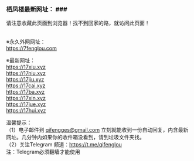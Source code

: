 ### 栖凤楼最新网址： ### <br>
请注意收藏此页面到浏览器！找不到回家的路，就访问此页面！<br><br>

※永久外网网址：<br>
https://7fenglou.com<br>

※最新网址：<br>
https://17xiu.xyz<br>
https://17niu.xyz<br>
https://17jiu.xyz<br>
https://17cai.xyz<br>
https://17ba.xyz<br>
https://17xin.xyz<br>
https://17jue.xyz<br>
https://17hui.xyz<br>

温馨提示：<br>
（1）电子邮件到 qifengges@gmail.com 立刻就能收到一份自动回复，内含最新网址。几分钟内如果你的收件箱没看到，请到垃圾文件夹找。<br>
（2）关注Telegram 频道：https://t.me/qifenglou<br>
注：Telegram必须翻墙才能使用
